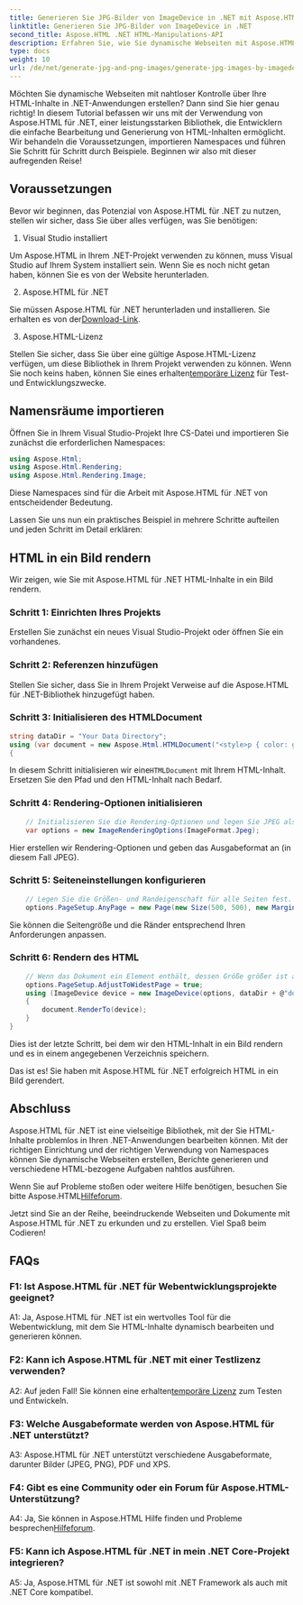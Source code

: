 ```yaml
---
title: Generieren Sie JPG-Bilder von ImageDevice in .NET mit Aspose.HTML
linktitle: Generieren Sie JPG-Bilder von ImageDevice in .NET
second_title: Aspose.HTML .NET HTML-Manipulations-API
description: Erfahren Sie, wie Sie dynamische Webseiten mit Aspose.HTML für .NET erstellen. Dieses Schritt-für-Schritt-Tutorial behandelt Voraussetzungen, Namespaces und das Rendern von HTML in Bilder.
type: docs
weight: 10
url: /de/net/generate-jpg-and-png-images/generate-jpg-images-by-imagedevice/
---
```


Möchten Sie dynamische Webseiten mit nahtloser Kontrolle über Ihre HTML-Inhalte in .NET-Anwendungen erstellen? Dann sind Sie hier genau richtig! In diesem Tutorial befassen wir uns mit der Verwendung von Aspose.HTML für .NET, einer leistungsstarken Bibliothek, die Entwicklern die einfache Bearbeitung und Generierung von HTML-Inhalten ermöglicht. Wir behandeln die Voraussetzungen, importieren Namespaces und führen Sie Schritt für Schritt durch Beispiele. Beginnen wir also mit dieser aufregenden Reise!

## Voraussetzungen

Bevor wir beginnen, das Potenzial von Aspose.HTML für .NET zu nutzen, stellen wir sicher, dass Sie über alles verfügen, was Sie benötigen:

1. Visual Studio installiert

Um Aspose.HTML in Ihrem .NET-Projekt verwenden zu können, muss Visual Studio auf Ihrem System installiert sein. Wenn Sie es noch nicht getan haben, können Sie es von der Website herunterladen.

2. Aspose.HTML für .NET

 Sie müssen Aspose.HTML für .NET herunterladen und installieren. Sie erhalten es von der[Download-Link](https://releases.aspose.com/html/net/).

3. Aspose.HTML-Lizenz

Stellen Sie sicher, dass Sie über eine gültige Aspose.HTML-Lizenz verfügen, um diese Bibliothek in Ihrem Projekt verwenden zu können. Wenn Sie noch keins haben, können Sie eines erhalten[temporäre Lizenz](https://purchase.aspose.com/temporary-license/) für Test- und Entwicklungszwecke.

## Namensräume importieren

Öffnen Sie in Ihrem Visual Studio-Projekt Ihre CS-Datei und importieren Sie zunächst die erforderlichen Namespaces:

```csharp
using Aspose.Html;
using Aspose.Html.Rendering;
using Aspose.Html.Rendering.Image;
```

Diese Namespaces sind für die Arbeit mit Aspose.HTML für .NET von entscheidender Bedeutung.

Lassen Sie uns nun ein praktisches Beispiel in mehrere Schritte aufteilen und jeden Schritt im Detail erklären:

## HTML in ein Bild rendern

Wir zeigen, wie Sie mit Aspose.HTML für .NET HTML-Inhalte in ein Bild rendern.

### Schritt 1: Einrichten Ihres Projekts

Erstellen Sie zunächst ein neues Visual Studio-Projekt oder öffnen Sie ein vorhandenes.

### Schritt 2: Referenzen hinzufügen

Stellen Sie sicher, dass Sie in Ihrem Projekt Verweise auf die Aspose.HTML für .NET-Bibliothek hinzugefügt haben.

### Schritt 3: Initialisieren des HTMLDocument

```csharp
string dataDir = "Your Data Directory";
using (var document = new Aspose.Html.HTMLDocument("<style>p { color: green; }</style><p>my first paragraph</p>", @"c:\work\"))
{
```

 In diesem Schritt initialisieren wir eine`HTMLDocument` mit Ihrem HTML-Inhalt. Ersetzen Sie den Pfad und den HTML-Inhalt nach Bedarf.

### Schritt 4: Rendering-Optionen initialisieren

```csharp
    // Initialisieren Sie die Rendering-Optionen und legen Sie JPEG als Ausgabeformat fest
    var options = new ImageRenderingOptions(ImageFormat.Jpeg);
```

Hier erstellen wir Rendering-Optionen und geben das Ausgabeformat an (in diesem Fall JPEG).

### Schritt 5: Seiteneinstellungen konfigurieren

```csharp
    // Legen Sie die Größen- und Randeigenschaft für alle Seiten fest.
    options.PageSetup.AnyPage = new Page(new Size(500, 500), new Margin(50, 50, 50, 50));
```

Sie können die Seitengröße und die Ränder entsprechend Ihren Anforderungen anpassen.

### Schritt 6: Rendern des HTML

```csharp
    // Wenn das Dokument ein Element enthält, dessen Größe größer ist als durch die Benutzerseitengröße vordefiniert, werden die Ausgabeseiten angepasst.
    options.PageSetup.AdjustToWidestPage = true;
    using (ImageDevice device = new ImageDevice(options, dataDir + @"document_out.jpg"))
    {
        document.RenderTo(device);
    }
}
```

Dies ist der letzte Schritt, bei dem wir den HTML-Inhalt in ein Bild rendern und es in einem angegebenen Verzeichnis speichern.

Das ist es! Sie haben mit Aspose.HTML für .NET erfolgreich HTML in ein Bild gerendert.

## Abschluss

Aspose.HTML für .NET ist eine vielseitige Bibliothek, mit der Sie HTML-Inhalte problemlos in Ihren .NET-Anwendungen bearbeiten können. Mit der richtigen Einrichtung und der richtigen Verwendung von Namespaces können Sie dynamische Webseiten erstellen, Berichte generieren und verschiedene HTML-bezogene Aufgaben nahtlos ausführen.

 Wenn Sie auf Probleme stoßen oder weitere Hilfe benötigen, besuchen Sie bitte Aspose.HTML[Hilfeforum](https://forum.aspose.com/).

Jetzt sind Sie an der Reihe, beeindruckende Webseiten und Dokumente mit Aspose.HTML für .NET zu erkunden und zu erstellen. Viel Spaß beim Codieren!

## FAQs

### F1: Ist Aspose.HTML für .NET für Webentwicklungsprojekte geeignet?
   
A1: Ja, Aspose.HTML für .NET ist ein wertvolles Tool für die Webentwicklung, mit dem Sie HTML-Inhalte dynamisch bearbeiten und generieren können.

### F2: Kann ich Aspose.HTML für .NET mit einer Testlizenz verwenden?
   
 A2: Auf jeden Fall! Sie können eine erhalten[temporäre Lizenz](https://purchase.aspose.com/temporary-license/) zum Testen und Entwickeln.

### F3: Welche Ausgabeformate werden von Aspose.HTML für .NET unterstützt?
   
A3: Aspose.HTML für .NET unterstützt verschiedene Ausgabeformate, darunter Bilder (JPEG, PNG), PDF und XPS.

### F4: Gibt es eine Community oder ein Forum für Aspose.HTML-Unterstützung?
   
 A4: Ja, Sie können in Aspose.HTML Hilfe finden und Probleme besprechen[Hilfeforum](https://forum.aspose.com/).

### F5: Kann ich Aspose.HTML für .NET in mein .NET Core-Projekt integrieren?

A5: Ja, Aspose.HTML für .NET ist sowohl mit .NET Framework als auch mit .NET Core kompatibel.